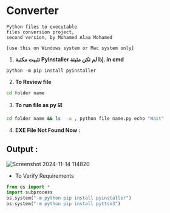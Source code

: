 # Converter
```text
Python files to executable 
files conversion project,
second version, by Mohamed Alaa Mohamed
 
[use this on Windows system or Mac system only]
```
1. **تثبيت مكتبة PyInstaller إذا لم تكن مثبتة. in cmd**
```
python -m pip install pyinstaller
```
2. __To Review file__
 ```bash
cd folder name
   ```
3. __To run file as py ☑️__
```bash
cd folder name && ls  -a , python file name.py echo "Wait"
   ```
4. __EXE File Not Found Now :__


## __Output__ :
![Screenshot 2024-11-14 114820](https://github.com/user-attachments/assets/61a807c4-ee18-4144-bffb-f492e75e1794)

- To Verify Requirements  
```python
from os import *
import subprocess
os.system("-m python pip install pyinstaller")
os.system("-m python pip install pyttsx3")
```

